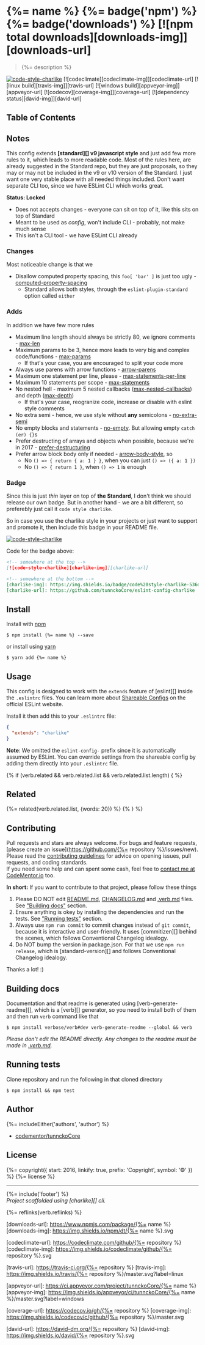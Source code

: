 # {%= name %} {%= badge('npm') %} {%= badge('downloads') %} [![npm total downloads][downloads-img]][downloads-url]

> {%= description %}

[![code-style-charlike][charlike-img]][charlike-url]
[![codeclimate][codeclimate-img]][codeclimate-url] 
[![linux build][travis-img]][travis-url] 
[![windows build][appveyor-img]][appveyor-url] 
[![codecov][coverage-img]][coverage-url] 
[![dependency status][david-img]][david-url]

## Table of Contents
<!-- toc -->

## Notes

This config extends **[standard][] v9 javascript style** and just add few more rules to it,
which leads to more readable code. Most of the rules here, are already suggested in the
Standard repo, but they are just proposals, so they may or may not be included in the v9 or v10 version
of the Standard. I just want one very stable place with all needed things included. Don't want 
separate CLI too, since we have ESLint CLI which works great.

**Status: Locked**
- Does not accepts changes - everyone can sit on top of it, like this sits on top of Standard
- Meant to be used as _config_, won't include CLI - probably, not make much sense
- This isn't a CLI tool - we have ESLint CLI already

### Changes
Most noticeable change is that we

- Disallow computed property spacing, this `foo[ 'bar' ]` is just too ugly - [computed-property-spacing](http://eslint.org/docs/rules/computed-property-spacing)
  * Standard allows both styles, through the `eslint-plugin-standard` option called `either`

### Adds

In addition we have few more rules

- Maximum line length should always be strictly 80, we ignore comments - [max-len](http://eslint.org/docs/rules/max-len)
- Maximum params to be 3, hence more leads to very big and complex code/functions - [max-params](http://eslint.org/docs/rules/max-params)
  * If that's your case, you are encouraged to split your code more
- Always use parens with arrow functions - [arrow-parens](http://eslint.org/docs/rules/arrow-parens)
- Maximum one statement per line, please - [max-statements-per-line](http://eslint.org/docs/rules/max-statements-per-line) 
- Maximum 10 statements per scope - [max-statements](http://eslint.org/docs/rules/max-statements)
- No nested hell - maximum 5 nested callbacks ([max-nested-callbacks](http://eslint.org/docs/rules/max-nested-callbacks)) and depth ([max-depth](http://eslint.org/docs/rules/max-depth))
  * If that's your case, reogranize code, increase or disable with eslint style comments
- No extra semi - hence, we use style without **any** semicolons - [no-extra-semi](http://eslint.org/docs/rules/no-extra-semi)
- No empty blocks and statements - [no-empty](http://eslint.org/docs/rules/no-empty). But allowing empty `catch (er) {}`s
- Prefer destructing of arrays and objects when possible, because we're in 2017 - [prefer-destructuring](http://eslint.org/docs/rules/prefer-destructuring)
- Prefer arrow block body only if needed - [arrow-body-style](http://eslint.org/docs/rules/arrow-body-style), so
  * No `() => { return { a: 1 } }`, when you can just `() => ({ a: 1 })`
  * No `() => { return 1 }`, when `() => 1` is enough

### Badge

Since this is just _thin_ layer on top of **the Standard**, I don't think we should release our own badge. But in 
another hand - we are a bit different, so preferebly just call it `code style charlike`.

So in case you use the charlike style in your projects or just want to support and promote it, then 
include this badge in your README file.

[![code-style-charlike][charlike-img]][charlike-url]

[charlike-img]: https://img.shields.io/badge/code%20style-charlike-536dfe.svg
[charlike-url]: https://github.com/tunnckoCore/eslint-config-charlike

Code for the badge above:

```md
<!-- somewhere at the top -->
[![code-style-charlike][charlike-img]][charlike-url]

<!-- somewhere at the bottom -->
[charlike-img]: https://img.shields.io/badge/code%20style-charlike-536dfe.svg
[charlike-url]: https://github.com/tunnckoCore/eslint-config-charlike

```

## Install
Install with [npm](https://www.npmjs.com/)

```
$ npm install {%= name %} --save
```

or install using [yarn](https://yarnpkg.com)

```
$ yarn add {%= name %}
```

## Usage

This config is designed to work with the `extends` feature of [eslint][] inside
the `.eslintrc` files. You can learn more about [Shareable Configs](http://eslint.org/docs/developer-guide/shareable-configs) on the
official ESLint website.

Install it then add this to your `.eslintrc` file:

```json
{
  "extends": "charlike"
}
```

**Note**: We omitted the `eslint-config-` prefix since it is automatically assumed by ESLint.
You can override settings from the shareable config by adding them directly into your `.eslintrc` file.

{% if (verb.related && verb.related.list && verb.related.list.length) { %}
## Related
{%= related(verb.related.list, {words: 20}) %}
{% } %}

## Contributing
Pull requests and stars are always welcome. For bugs and feature requests, [please create an issue](https://github.com/{%= repository %}/issues/new).  
Please read the [contributing guidelines](CONTRIBUTING.md) for advice on opening issues, pull requests, and coding standards.  
If you need some help and can spent some cash, feel free to [contact me at CodeMentor.io](https://www.codementor.io/tunnckocore?utm_source=github&utm_medium=button&utm_term=tunnckocore&utm_campaign=github) too.

**In short:** If you want to contribute to that project, please follow these things

1. Please DO NOT edit [README.md](README.md), [CHANGELOG.md](CHANGELOG.md) and [.verb.md](.verb.md) files. See ["Building docs"](#building-docs) section.
2. Ensure anything is okey by installing the dependencies and run the tests. See ["Running tests"](#running-tests) section.
3. Always use `npm run commit` to commit changes instead of `git commit`, because it is interactive and user-friendly. It uses [commitizen][] behind the scenes, which follows Conventional Changelog idealogy.
4. Do NOT bump the version in package.json. For that we use `npm run release`, which is [standard-version][] and follows Conventional Changelog idealogy.

Thanks a lot! :)

## Building docs
Documentation and that readme is generated using [verb-generate-readme][], which is a [verb][] generator, so you need to install both of them and then run `verb` command like that

```
$ npm install verbose/verb#dev verb-generate-readme --global && verb
```

_Please don't edit the README directly. Any changes to the readme must be made in [.verb.md](.verb.md)._

## Running tests
Clone repository and run the following in that cloned directory

```
$ npm install && npm test
```

## Author
{%= includeEither('authors', 'author') %}
+ [codementor/tunnckoCore](https://codementor.io/tunnckoCore)

## License
{%= copyright({ start: 2016, linkify: true, prefix: 'Copyright', symbol: '©' }) %} {%= license %}

***

{%= include('footer') %}  
_Project scaffolded using [charlike][] cli._

{%= reflinks(verb.reflinks) %}

[downloads-url]: https://www.npmjs.com/package/{%= name %}
[downloads-img]: https://img.shields.io/npm/dt/{%= name %}.svg

[codeclimate-url]: https://codeclimate.com/github/{%= repository %}
[codeclimate-img]: https://img.shields.io/codeclimate/github/{%= repository %}.svg

[travis-url]: https://travis-ci.org/{%= repository %}
[travis-img]: https://img.shields.io/travis/{%= repository %}/master.svg?label=linux

[appveyor-url]: https://ci.appveyor.com/project/tunnckoCore/{%= name %}
[appveyor-img]: https://img.shields.io/appveyor/ci/tunnckoCore/{%= name %}/master.svg?label=windows

[coverage-url]: https://codecov.io/gh/{%= repository %}
[coverage-img]: https://img.shields.io/codecov/c/github/{%= repository %}/master.svg

[david-url]: https://david-dm.org/{%= repository %}
[david-img]: https://img.shields.io/david/{%= repository %}.svg

[charlike-img]: https://img.shields.io/badge/code%20style-charlike-536dfe.svg
[charlike-url]: https://github.com/tunnckoCore/eslint-config-charlike
